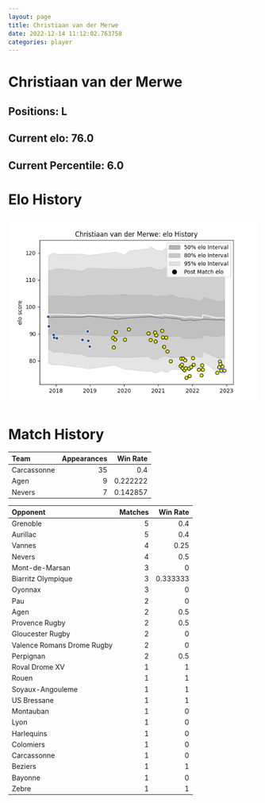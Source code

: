 ```yaml
---  
layout: page  
title: Christiaan van der Merwe  
date: 2022-12-14 11:12:02.763758  
categories: player  
---
```

# Christiaan van der Merwe

## Positions: L

## Current elo: 76.0

## Current Percentile: 6.0

# Elo History


![elo history](history_ChristiaanvanderMerwe.png)
# Match History


| Team        |   Appearances |   Win Rate |
|:------------|--------------:|-----------:|
| Carcassonne |            35 |   0.4      |
| Agen        |             9 |   0.222222 |
| Nevers      |             7 |   0.142857 |

| Opponent                   |   Matches |   Win Rate |
|:---------------------------|----------:|-----------:|
| Grenoble                   |         5 |   0.4      |
| Aurillac                   |         5 |   0.4      |
| Vannes                     |         4 |   0.25     |
| Nevers                     |         4 |   0.5      |
| Mont-de-Marsan             |         3 |   0        |
| Biarritz Olympique         |         3 |   0.333333 |
| Oyonnax                    |         3 |   0        |
| Pau                        |         2 |   0        |
| Agen                       |         2 |   0.5      |
| Provence Rugby             |         2 |   0.5      |
| Gloucester Rugby           |         2 |   0        |
| Valence Romans Drome Rugby |         2 |   0        |
| Perpignan                  |         2 |   0.5      |
| Roval Drome XV             |         1 |   1        |
| Rouen                      |         1 |   1        |
| Soyaux-Angouleme           |         1 |   1        |
| US Bressane                |         1 |   1        |
| Montauban                  |         1 |   0        |
| Lyon                       |         1 |   0        |
| Harlequins                 |         1 |   0        |
| Colomiers                  |         1 |   0        |
| Carcassonne                |         1 |   0        |
| Beziers                    |         1 |   1        |
| Bayonne                    |         1 |   0        |
| Zebre                      |         1 |   1        |